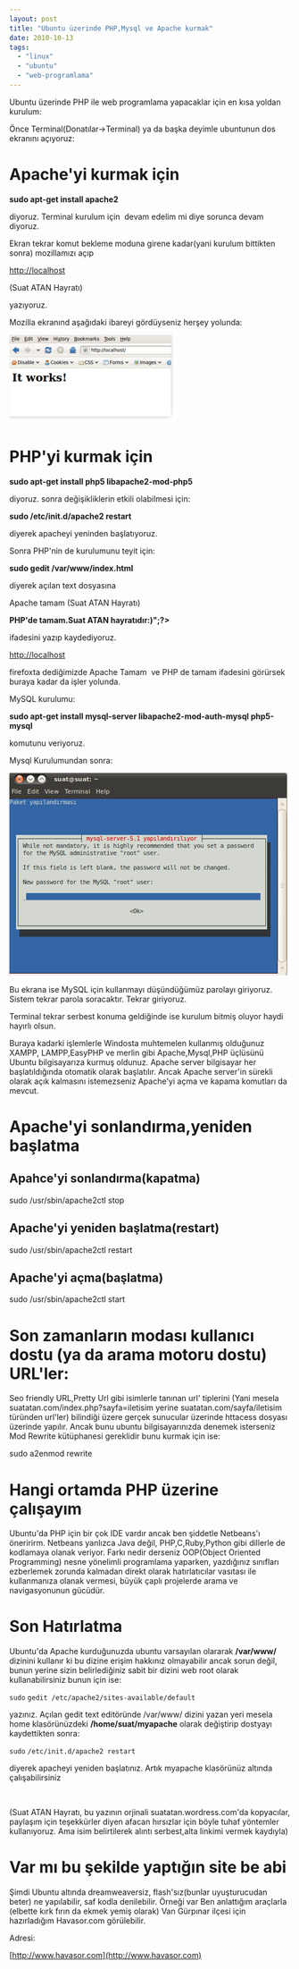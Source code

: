 ```yaml
---
layout: post
title: "Ubuntu üzerinde PHP,Mysql ve Apache kurmak"
date: 2010-10-13
tags: 
  - "linux"
  - "ubuntu"
  - "web-programlama"
---
```


Ubuntu üzerinde PHP ile web programlama yapacaklar için en kısa yoldan kurulum:

Önce Terminal(Donatılar->Terminal) ya da başka deyimle ubuntunun dos ekranını açıyoruz:

# **Apache'yi kurmak için**

**sudo apt-get install apache2**

diyoruz. Terminal kurulum için  devam edelim mi diye sorunca devam diyoruz.

Ekran tekrar komut bekleme moduna girene kadar(yani kurulum bittikten sonra) mozillamızı açıp

[http://localhost](http://localhost)

(Suat ATAN Hayratı)

yazıyoruz.

Mozilla ekranınd aşağıdaki ibareyi gördüyseniz herşey yolunda:

[![](/images/screenshot-mozilla-firefox1.png "screenshot-mozilla-firefox1")](http://suatatan.wordpress.com/wp-content/uploads/2010/10/screenshot-mozilla-firefox1.png)

# PHP'yi kurmak için

**sudo apt-get install php5 libapache2-mod-php5**

diyoruz. sonra değişikliklerin etkili olabilmesi için:

**sudo /etc/init.d/apache2 restart**

diyerek apacheyi yeninden başlatıyoruz.

Sonra PHP'nin de kurulumunu teyit için:

**sudo gedit /var/www/index.html**

diyerek açılan text dosyasına

Apache tamam (Suat ATAN Hayratı)

**<?php phpinfo();echo "<br/>PHP'de tamam.Suat ATAN hayratıdır:)";?>**

ifadesini yazıp kaydediyoruz.

[http://localhost](http://localhost)

firefoxta dediğimizde Apache Tamam  ve PHP de tamam ifadesini görürsek buraya kadar da işler yolunda.

MySQL kurulumu:

**sudo apt-get install mysql-server libapache2-mod-auth-mysql php5-mysql**

komutunu veriyoruz.

Mysql Kurulumundan sonra:

[![](/images/mysqlroot.png "mysqlroot")](http://suatatan.wordpress.com/wp-content/uploads/2010/10/mysqlroot.png)

Bu ekrana ise MySQL için kullanmayı düşündüğümüz parolayı giriyoruz. Sistem tekrar parola soracaktır. Tekrar giriyoruz.

Terminal tekrar serbest konuma geldiğinde ise kurulum bitmiş oluyor haydi hayırlı olsun.

Buraya kadarki işlemlerle Windosta muhtemelen kullanmış olduğunuz XAMPP, LAMPP,EasyPHP ve merlin gibi Apache,Mysql,PHP üçlüsünü Ubuntu bilgisayarıza kurmuş oldunuz. Apache server bilgisayar her başlatıldığında otomatik olarak başlatılır. Ancak Apache server'in sürekli olarak açık kalmasını istemezseniz Apache'yi açma ve kapama komutları da mevcut.

# Apache'yi sonlandırma,yeniden başlatma

## Apahce'yi sonlandırma(kapatma)

sudo /usr/sbin/apache2ctl stop

## Apache'yi yeniden başlatma(restart)

sudo /usr/sbin/apache2ctl restart

## Apache'yi açma(başlatma)

sudo /usr/sbin/apache2ctl start

# Son zamanların modası kullanıcı dostu (ya da arama motoru dostu) URL'ler:

Seo friendly URL,Pretty Url gibi isimlerle tanınan url' tiplerini (Yani mesela suatatan.com/index.php?sayfa=iletisim yerine suatatan.com/sayfa/iletisim türünden url'ler) bilindiği üzere gerçek sunucular üzerinde httacess dosyası üzerinde yapılır. Ancak bunu ubuntu bilgisayarınızda denemek isterseniz Mod Rewrite kütüphanesi gereklidir bunu kurmak için ise:

sudo a2enmod rewrite

# Hangi ortamda PHP üzerine çalışayım

Ubuntu'da PHP için bir çok IDE vardır ancak ben şiddetle Netbeans'ı öneririrm. Netbeans yanlızca Java değil, PHP,C,Ruby,Python gibi dillerle de kodlamaya olanak veriyor. Farkı nedir derseniz OOP(Object Oriented Programming) nesne yönelimli programlama yaparken, yazdığınız sınıfları ezberlemek zorunda kalmadan direkt olarak hatırlatıcılar vasıtası ile kullanmanıza olanak vermesi, büyük çaplı projelerde arama ve navigasyonunun gücüdür.

# Son Hatırlatma

Ubuntu'da Apache kurduğunuzda ubuntu varsayılan olararak **/var/www/** dizinini kullanır ki bu dizine erişim hakkınız olmayabilir ancak sorun değil, bunun yerine sizin belirlediğiniz sabit bir dizini web root olarak kullanabilirsiniz bunun için ise:

`sudo` `gedit /etc/apache2/sites-available/default`

yazınız. Açılan gedit text editöründe /var/www/ dizini yazan yeri mesela home klasörünüzdeki **/home/suat/myapache** olarak değiştirip dostyayı kaydettikten sonra:

`sudo` `/etc/init.d/apache2 restart`

diyerek apacheyi yeniden başlatınız. Artık myapache klasörünüz altında çalışabilirsiniz

 

(Suat ATAN Hayratı, bu yazının orjinali suatatan.wordress.com'da kopyacılar, paylaşım için teşekkürler diyen afacan hırsızlar için böyle tuhaf yöntemler kullanıyoruz. Ama isim belirtilerek alıntı serbest,alta linkimi vermek kaydıyla)

# Var mı bu şekilde yaptığın site be abi

Şimdi Ubuntu altında dreamweaversiz, flash'sız(bunlar uyuşturucudan beter) ne yapılabilir, saf kodla denilebilir. Örneği var Ben anlattığım araçlarla (elbette kırk fırın da ekmek yemiş olarak) Van Gürpınar ilçesi için hazırladığım Havasor.com görülebilir.

Adresi:

[http://www.havasor.com](http://www.havasor.com)
